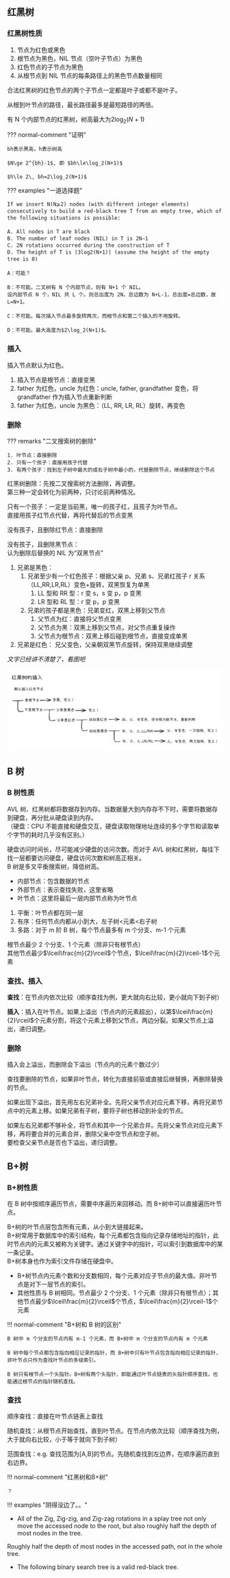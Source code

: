 ## 红黑树

### 红黑树性质

1. 节点为红色或黑色
2. 根节点为黑色，NIL 节点（空叶子节点）为黑色
3. 红色节点的子节点为黑色
4. 从根节点到 NIL 节点的每条路径上的黑色节点数量相同

合法红黑树的红色节点的两个子节点一定都是叶子或都不是叶子。

从根到叶节点的路径，最长路径最多是最短路径的两倍。

有 N 个内部节点的红黑树，树高最大为$2\log_2(N+1)$

??? normal-comment "证明"

    bh表示黑高，h表示树高

    $N\ge 2^{bh}-1$, 即 $bh\le\log_2(N+1)$

    $h\le 2\, bh=2\log_2(N+1)$

??? examples "一道选择题"

    If we insert N(N⩾2) nodes (with different integer elements) consecutively to build a red-black tree T from an empty tree, which of the following situations is possible:

    A. All nodes in T are black
    B. The number of leaf nodes (NIL) in T is 2N−1
    C. 2N rotations occurred during the construction of T
    D. The height of T is ⌈3log2(N+1)⌉ (assume the height of the empty tree is 0)

    A：可能？

    B：不可能。二叉树有 N 个内部节点，则有 N+1 个 NIL。
    设内部节点 N 个，NIL 共 L 个。则总出度为 2N，总边数为 N+L-1，总出度=总边数，故 L=N+1。

    C：不可能。每次插入节点最多旋转两次，而根节点和第二个插入的不用旋转。

    D：不可能。最大高度为$2\log_2(N+1)$。

### 插入

插入节点默认为红色。

1. 插入节点是根节点：直接变黑
2. father 为红色，uncle 为红色：uncle, father, grandfather 变色，将 grandfather 作为插入节点重新判断
3. father 为红色，uncle 为黑色：（LL, RR, LR, RL）旋转，再变色

### 删除

??? remarks "二叉搜索树的删除"

    1. 叶节点：直接删除
    2. 只有一个孩子：直接用孩子代替
    3. 有两个孩子：找到左子树中最大的或右子树中最小的，代替删除节点，继续删除这个节点

红黑树删除：先按二叉搜索树方法删除，再调整。  
第三种一定会转化为前两种，只讨论前两种情况。

只有一个孩子：一定是当前黑，唯一的孩子红，且孩子为叶节点。  
直接用孩子红节点代替，再将代替后的节点变黑

没有孩子，且删除红节点：直接删除

没有孩子，且删除黑节点：  
认为删除后替换的 NIL 为“双黑节点”

1. 兄弟是黑色：
   1. 兄弟至少有一个红色孩子：根据父亲 p、兄弟 s、兄弟红孩子 r 关系（LL,RR,LR,RL）变色+旋转，双黑恢复为单黑
      1. LL 型和 RR 型：r 变 s，s 变 p，p 变黑
      2. LR 型和 RL 型：r 变 p，p 变黑
   2. 兄弟的孩子都是黑色：兄弟变红，双黑上移到父节点
      1. 父节点为红：直接将父节点变黑
      2. 父节点为黑：双黑上移到父节点，对父节点重复操作
      3. 父节点为根节点：双黑上移后碰到根节点，直接变成单黑
2. 兄弟是红色：
   兄父变色，父亲朝双黑节点旋转，保持双黑继续调整

_文字已经讲不清楚了，看图吧_

![RBTree insertion](./ADSresources/RBTree%20insertion.png)

<!-- ![RBTree deletion](./ADSresources/RBTree%20deletion.png) -->

## B 树

### B 树性质

AVL 树、红黑树都将数据存到内存。当数据量大到内存存不下时，需要将数据存到硬盘，再分批从硬盘读到内存。  
（硬盘：CPU 不能直接和硬盘交互，硬盘读取物理地址连续的多个字节和读取单个字节的耗时几乎没有区别。）

硬盘访问时间长，尽可能减少硬盘的访问次数。而对于 AVL 树和红黑树，每往下找一层都要访问硬盘，硬盘访问次数和树高正相关。  
B 树是多叉平衡搜索树，降低树高。

- 内部节点：包含数据的节点
- 外部节点：表示查找失败，这里省略
- 叶节点：这里将最后一层内部节点称为叶节点

1. 平衡：叶节点都在同一层
2. 有序：任何节点内都从小到大，左子树<元素<右子树
3. 多路：对于 m 阶 B 树，每个节点最多有 m 个分支、m-1 个元素

根节点最少 2 个分支、1 个元素（除非只有根节点）  
其他节点最少$\lceil\frac{m}{2}\rceil$个节点，$\lceil\frac{m}{2}\rceil-1$个元素

### 查找、插入

**查找**：在节点内依次比较（顺序查找为例，更大就向右比较，更小就向下到子树）

**插入**：插入在叶节点。如果上溢出（节点内的元素超出），以第$\lceil\frac{m}{2}\rceil$个元素分割，将这个元素上移到父节点，两边分裂。如果父节点上溢出，递归调整。

### 删除

插入会上溢出，而删除会下溢出（节点内的元素个数过少）

查找要删除的节点，如果非叶节点，转化为直接前驱或直接后继替换，再删除替换的节点。

如果出现下溢出，首先用左右兄弟补全。先将父亲节点对应元素下移，再将兄弟节点中的元素上移。如果兄弟有子树，要将子树也移动到补全的节点。

如果左右兄弟都不够补全，将节点和其中一个兄弟合并。先将父亲节点对应元素下移，再将要合并的元素合并，删除父亲中空节点和空子树。  
要检查父亲节点是否也下溢出，递归调整。

## B+树

### B+树性质

在 B 树中按顺序遍历节点，需要中序遍历来回移动。而 B+树中可以直接遍历叶节点。

B+树的叶节点层包含所有元素，从小到大链接起来。  
B+树常用于数据库中的索引结构，每个元素都包含指向记录存储地址的指针，此时节点内的元素又被称为关键字。通过关键字中的指针，可以索引到数据库中的某一条记录。  
B+树本身也作为索引文件存储在硬盘中。

- B+树节点内元素个数和分支数相同，每个元素对应子节点的最大值。非叶节点是对下一层节点的索引。
- 其他性质与 B 树相同。节点最少 2 个分支、1 个元素（除非只有根节点）；其他节点最少$\lceil\frac{m}{2}\rceil$个节点，$\lceil\frac{m}{2}\rceil-1$个元素

!!! normal-comment "B+树和 B 树的区别"

    B 树中 m 个分支的节点内有 m-1 个元素，而 B+树中 m 个分支的节点内有 m 个元素

    B 树中每个节点都包含指向相应记录的指针，而 B+树中只有叶节点包含指向相应记录的指针，非叶节点只作为查找叶节点的多级索引。

    B 树只有根节点一个头指针。B+树有两个头指针，即能通过叶节点链表的头指针顺序查找，也能通过根节点的指针随机查找。

### 查找

顺序查找：直接在叶节点链表上查找

随机查找：从根节点开始查找，直到叶节点。在节点内依次比较（顺序查找为例，大于就向右比较，小于等于就向下到子树）

范围查找：e.g. 查找范围为[A,B]的节点。先随机查找到左边界，在顺序遍历直到右边界。

!!! normal-comment "红黑树和B+树"

    ？

!!! examples "阴得没边了。。"

- All of the Zig, Zig-zig, and Zig-zag rotations in a splay tree not only move the accessed node to the root, but also roughly half the depth of most nodes in the tree.  

Roughly half the depth of most nodes in the accessed path, not in the whole tree.

- The following binary search tree is a valid red-black tree.